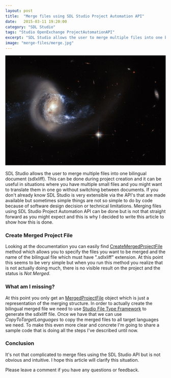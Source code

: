 ```yaml
---
layout: post
title:  "Merge files using SDL Studio Project Automation API"
date:   2015-03-11 19:20:00
category: "SDL Studio"
tags: "Studio OpenExchange ProjectAutomationAPI"
excerpt: "SDL Studio allows the user to merge multiple files into one bilingual document (sdlxliff). This can be done during project creation and it can be useful in situations where you have multiple small files and you might want to translate them in one go without switching between documents.  If you don't already know SDL Studio is very extensible via the API's that are made available but sometimes simple things are not so simple to do by code because of software design decision or technical limitations. Merging files using SDL Studio Project Automation API can be done but is not that straight forward as you might expect and this is why I decided to write this article to show how this is done."
image: "merge-files/merge.jpg"
---
```


<img src="/assets/images/posts/merge-files/merge.jpg" alt="Click'n'Deploy" title="Merge files" class="img-responsive">

<p class="dropcap">SDL Studio allows the user to merge multiple files into one bilingual document (sdlxliff). This can be done during project creation and it can be useful in situations where you have multiple small files and you might want to translate them in one go without switching between documents. If you don't already know SDL Studio is very extensible via the API's that are made available but sometimes simple things are not so simple to do by code because of software design decision or technical limitations. Merging files using SDL Studio Project Automation API can be done but is not that straight forward as you might expect and this is why I decided to write this article to show how this is done.</p>

### Create Merged Project File ###

Looking at the documentation you can easily find [CreateMergedProjectFile](http://producthelp.sdl.com/SDK/ProjectAutomationApi/3.0/html/8c0d6583-c31c-365b-0819-ff19e18e1f5e.htm) method which allows you to specify the files you want to be merged and the name of the bilingual file which must have ".sdlxliff" extension. At this point this seems to be very simple but when you run this method you realize that is not actually doing much, there is no visible result on the project and the status is *Not Merged*. 

### What am I missing? ###

At this point you only get an [MergedProjectFile](http://producthelp.sdl.com/SDK/ProjectAutomationApi/3.0/html/4ea34241-0524-aac3-45fa-817765b3bc5e.htm) object which is just a representation of the merging structure. In order to actually create the bilingual merged file we need to use [Studio File Type Framework](http://producthelp.sdl.com/SDK/FileTypeSupport/3.0/html/1f5584af-9763-46ff-894b-08127a2421a7.htm) to generate the sdlxliff file. Once we have that we can use *CopyToTargetLanguages* to copy the merged files to all target languages we need. To make this even more clear and concrete I'm going to share a sample code that is doing all the steps I've described until now.

<script src="https://gist.github.com/cromica/af1242f60511c52fba79.js"></script>

### Conclusion ###

It's not that complicated to merge files using the SDL Studio API but is not obvious and intuitive. I hope this article will clarify this situation. 

Please leave a comment if you have any questions or feedback.